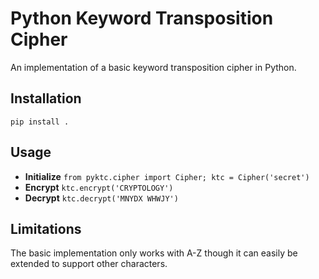 # Python Keyword Transposition Cipher

An implementation of a basic keyword transposition cipher in Python.

## Installation

`pip install .`

## Usage

- **Initialize** `from pyktc.cipher import Cipher; ktc = Cipher('secret')`
- **Encrypt** `ktc.encrypt('CRYPTOLOGY')`
- **Decrypt** `ktc.decrypt('MNYDX WHWJY')`

## Limitations

The basic implementation only works with A-Z though it can easily be extended to support other characters.